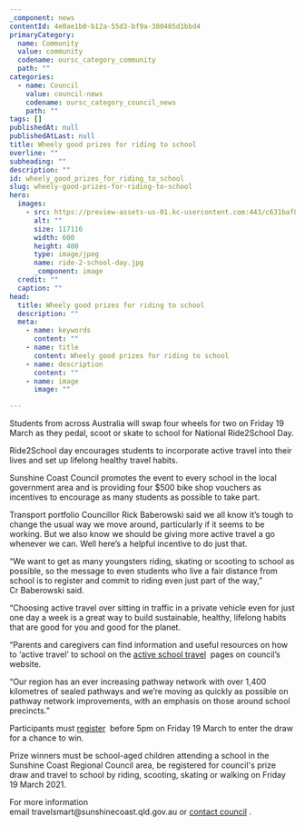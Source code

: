 ```yaml
---
_component: news
contentId: 4e0ae1b0-b12a-55d3-bf9a-380465d1bbd4
primaryCategory:
  name: Community
  value: community
  codename: oursc_category_community
  path: ""
categories:
  - name: Council
    value: council-news
    codename: oursc_category_council_news
    path: ""
tags: []
publishedAt: null
publishedAtLast: null
title: Wheely good prizes for riding to school
overline: ""
subheading: ""
description: ""
id: wheely_good_prizes_for_riding_to_school
slug: wheely-good-prizes-for-riding-to-school
hero:
  images:
    - src: https://preview-assets-us-01.kc-usercontent.com:443/c631baf8-1b46-001f-580c-d0001b68b4a8/8783c91b-774e-4c34-953b-57f20f98038f/ride-2-school-day.jpg
      alt: ""
      size: 117116
      width: 600
      height: 400
      type: image/jpeg
      name: ride-2-school-day.jpg
      _component: image
  credit: ""
  caption: ""
head:
  title: Wheely good prizes for riding to school
  description: ""
  meta:
    - name: keywords
      content: ""
    - name: title
      content: Wheely good prizes for riding to school
    - name: description
      content: ""
    - name: image
      image: ""

---
```

Students from across Australia will swap four wheels for two on Friday 19 March as they pedal, scoot or skate to school for National Ride2School Day.

Ride2School day encourages students to incorporate active travel into their lives and set up lifelong healthy travel habits.

Sunshine Coast Council promotes the event to every school in the local government area and is providing four $500 bike shop vouchers as incentives to encourage as many students as possible to take part.

Transport portfolio Councillor Rick Baberowski said we all know it’s tough to change the usual way we move around, particularly if it seems to be working. But we also know we should be giving more active travel a go whenever we can. Well here’s a helpful incentive to do just that.

“We want to get as many youngsters riding, skating or scooting to school as possible, so the message to even students who live a fair distance from school is to register and commit to riding even just part of the way,” Cr Baberowski said.

“Choosing active travel over sitting in traffic in a private vehicle even for just one day a week is a great way to build sustainable, healthy, lifelong habits that are good for you and good for the planet.

“Parents and caregivers can find information and useful resources on how to ‘active travel’ to school on the [active school travel](https://www.sunshinecoast.qld.gov.au/Living-and-Community/Roads-and-Transport/Active-School-Travel)
 pages on council’s website.

“Our region has an ever increasing pathway network with over 1,400 kilometres of sealed pathways and we’re moving as quickly as possible on pathway network improvements, with an emphasis on those around school precincts.”

Participants must [register](https://events.r20.constantcontact.com/register/eventReg?oeidk=a07ehj2hjzm0497fd55&oseq=&c=&ch=)
 before 5pm on Friday 19 March to enter the draw for a chance to win. 

Prize winners must be school-aged children attending a school in the Sunshine Coast Regional Council area, be registered for council's prize draw and travel to school by riding, scooting, skating or walking on Friday 19 March 2021.

For more information email travelsmart\@sunshinecoast.qld.gov.au or [contact council](https://www.sunshinecoast.qld.gov.au/Council/Contact-Council)
.
